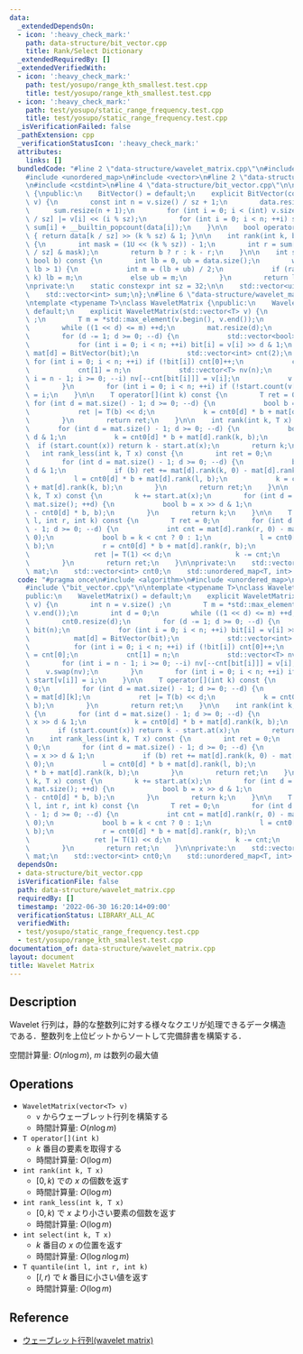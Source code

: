 ```yaml
---
data:
  _extendedDependsOn:
  - icon: ':heavy_check_mark:'
    path: data-structure/bit_vector.cpp
    title: Rank/Select Dictionary
  _extendedRequiredBy: []
  _extendedVerifiedWith:
  - icon: ':heavy_check_mark:'
    path: test/yosupo/range_kth_smallest.test.cpp
    title: test/yosupo/range_kth_smallest.test.cpp
  - icon: ':heavy_check_mark:'
    path: test/yosupo/static_range_frequency.test.cpp
    title: test/yosupo/static_range_frequency.test.cpp
  _isVerificationFailed: false
  _pathExtension: cpp
  _verificationStatusIcon: ':heavy_check_mark:'
  attributes:
    links: []
  bundledCode: "#line 2 \"data-structure/wavelet_matrix.cpp\"\n#include <algorithm>\n\
    #include <unordered_map>\n#include <vector>\n#line 2 \"data-structure/bit_vector.cpp\"\
    \n#include <cstdint>\n#line 4 \"data-structure/bit_vector.cpp\"\n\nclass BitVector\
    \ {\npublic:\n    BitVector() = default;\n    explicit BitVector(const std::vector<bool>&\
    \ v) {\n        const int n = v.size() / sz + 1;\n        data.resize(n);\n  \
    \      sum.resize(n + 1);\n        for (int i = 0; i < (int) v.size(); ++i) data[i\
    \ / sz] |= v[i] << (i % sz);\n        for (int i = 0; i < n; ++i) sum[i + 1] =\
    \ sum[i] + __builtin_popcount(data[i]);\n    }\n\n    bool operator[](int k) const\
    \ { return data[k / sz] >> (k % sz) & 1; }\n\n    int rank(int k, bool b) const\
    \ {\n        int mask = (1U << (k % sz)) - 1;\n        int r = sum[k / sz] + __builtin_popcount(data[k\
    \ / sz] & mask);\n        return b ? r : k - r;\n    }\n\n    int select(int k,\
    \ bool b) const {\n        int lb = 0, ub = data.size();\n        while (ub -\
    \ lb > 1) {\n            int m = (lb + ub) / 2;\n            if (rank(m, b) <=\
    \ k) lb = m;\n            else ub = m;\n        }\n        return lb;\n    }\n\
    \nprivate:\n    static constexpr int sz = 32;\n\n    std::vector<uint32_t> data;\n\
    \    std::vector<int> sum;\n};\n#line 6 \"data-structure/wavelet_matrix.cpp\"\n\
    \ntemplate <typename T>\nclass WaveletMatrix {\npublic:\n    WaveletMatrix() =\
    \ default;\n    explicit WaveletMatrix(std::vector<T> v) {\n        int n = v.size()\
    \ ;\n        T m = *std::max_element(v.begin(), v.end());\n        int d = 0;\n\
    \        while ((1 << d) <= m) ++d;\n        mat.resize(d);\n        cnt0.resize(d);\n\
    \        for (d -= 1; d >= 0; --d) {\n            std::vector<bool> bit(n);\n\
    \            for (int i = 0; i < n; ++i) bit[i] = v[i] >> d & 1;\n           \
    \ mat[d] = BitVector(bit);\n            std::vector<int> cnt(2);\n           \
    \ for (int i = 0; i < n; ++i) if (!bit[i]) cnt[0]++;\n            cnt0[d] = cnt[0];\n\
    \            cnt[1] = n;\n            std::vector<T> nv(n);\n            for (int\
    \ i = n - 1; i >= 0; --i) nv[--cnt[bit[i]]] = v[i];\n            v.swap(nv);\n\
    \        }\n        for (int i = 0; i < n; ++i) if (!start.count(v[i])) start[v[i]]\
    \ = i;\n    }\n\n    T operator[](int k) const {\n        T ret = 0;\n       \
    \ for (int d = mat.size() - 1; d >= 0; --d) {\n            bool b = mat[d][k];\n\
    \            ret |= T(b) << d;\n            k = cnt0[d] * b + mat[d].rank(k, b);\n\
    \        }\n        return ret;\n    }\n\n    int rank(int k, T x) const {\n \
    \       for (int d = mat.size() - 1; d >= 0; --d) {\n            bool b = x >>\
    \ d & 1;\n            k = cnt0[d] * b + mat[d].rank(k, b);\n        }\n      \
    \  if (start.count(x)) return k - start.at(x);\n        return k;\n    }\n\n \
    \   int rank_less(int k, T x) const {\n        int ret = 0;\n        int l = 0;\n\
    \        for (int d = mat.size() - 1; d >= 0; --d) {\n            bool b = x >>\
    \ d & 1;\n            if (b) ret += mat[d].rank(k, 0) - mat[d].rank(l, 0);\n \
    \           l = cnt0[d] * b + mat[d].rank(l, b);\n            k = cnt0[d] * b\
    \ + mat[d].rank(k, b);\n        }\n        return ret;\n    }\n\n    int select(int\
    \ k, T x) const {\n        k += start.at(x);\n        for (int d = 0; d < (int)\
    \ mat.size(); ++d) {\n            bool b = x >> d & 1;\n            k = mat[d].select(k\
    \ - cnt0[d] * b, b);\n        }\n        return k;\n    }\n\n    T quantile(int\
    \ l, int r, int k) const {\n        T ret = 0;\n        for (int d = (int) mat.size()\
    \ - 1; d >= 0; --d) {\n            int cnt = mat[d].rank(r, 0) - mat[d].rank(l,\
    \ 0);\n            bool b = k < cnt ? 0 : 1;\n            l = cnt0[d] * b + mat[d].rank(l,\
    \ b);\n            r = cnt0[d] * b + mat[d].rank(r, b);\n            if (b) {\n\
    \                ret |= T(1) << d;\n                k -= cnt;\n            }\n\
    \        }\n        return ret;\n    }\n\nprivate:\n    std::vector<BitVector>\
    \ mat;\n    std::vector<int> cnt0;\n    std::unordered_map<T, int> start;\n};\n"
  code: "#pragma once\n#include <algorithm>\n#include <unordered_map>\n#include <vector>\n\
    #include \"bit_vector.cpp\"\n\ntemplate <typename T>\nclass WaveletMatrix {\n\
    public:\n    WaveletMatrix() = default;\n    explicit WaveletMatrix(std::vector<T>\
    \ v) {\n        int n = v.size() ;\n        T m = *std::max_element(v.begin(),\
    \ v.end());\n        int d = 0;\n        while ((1 << d) <= m) ++d;\n        mat.resize(d);\n\
    \        cnt0.resize(d);\n        for (d -= 1; d >= 0; --d) {\n            std::vector<bool>\
    \ bit(n);\n            for (int i = 0; i < n; ++i) bit[i] = v[i] >> d & 1;\n \
    \           mat[d] = BitVector(bit);\n            std::vector<int> cnt(2);\n \
    \           for (int i = 0; i < n; ++i) if (!bit[i]) cnt[0]++;\n            cnt0[d]\
    \ = cnt[0];\n            cnt[1] = n;\n            std::vector<T> nv(n);\n    \
    \        for (int i = n - 1; i >= 0; --i) nv[--cnt[bit[i]]] = v[i];\n        \
    \    v.swap(nv);\n        }\n        for (int i = 0; i < n; ++i) if (!start.count(v[i]))\
    \ start[v[i]] = i;\n    }\n\n    T operator[](int k) const {\n        T ret =\
    \ 0;\n        for (int d = mat.size() - 1; d >= 0; --d) {\n            bool b\
    \ = mat[d][k];\n            ret |= T(b) << d;\n            k = cnt0[d] * b + mat[d].rank(k,\
    \ b);\n        }\n        return ret;\n    }\n\n    int rank(int k, T x) const\
    \ {\n        for (int d = mat.size() - 1; d >= 0; --d) {\n            bool b =\
    \ x >> d & 1;\n            k = cnt0[d] * b + mat[d].rank(k, b);\n        }\n \
    \       if (start.count(x)) return k - start.at(x);\n        return k;\n    }\n\
    \n    int rank_less(int k, T x) const {\n        int ret = 0;\n        int l =\
    \ 0;\n        for (int d = mat.size() - 1; d >= 0; --d) {\n            bool b\
    \ = x >> d & 1;\n            if (b) ret += mat[d].rank(k, 0) - mat[d].rank(l,\
    \ 0);\n            l = cnt0[d] * b + mat[d].rank(l, b);\n            k = cnt0[d]\
    \ * b + mat[d].rank(k, b);\n        }\n        return ret;\n    }\n\n    int select(int\
    \ k, T x) const {\n        k += start.at(x);\n        for (int d = 0; d < (int)\
    \ mat.size(); ++d) {\n            bool b = x >> d & 1;\n            k = mat[d].select(k\
    \ - cnt0[d] * b, b);\n        }\n        return k;\n    }\n\n    T quantile(int\
    \ l, int r, int k) const {\n        T ret = 0;\n        for (int d = (int) mat.size()\
    \ - 1; d >= 0; --d) {\n            int cnt = mat[d].rank(r, 0) - mat[d].rank(l,\
    \ 0);\n            bool b = k < cnt ? 0 : 1;\n            l = cnt0[d] * b + mat[d].rank(l,\
    \ b);\n            r = cnt0[d] * b + mat[d].rank(r, b);\n            if (b) {\n\
    \                ret |= T(1) << d;\n                k -= cnt;\n            }\n\
    \        }\n        return ret;\n    }\n\nprivate:\n    std::vector<BitVector>\
    \ mat;\n    std::vector<int> cnt0;\n    std::unordered_map<T, int> start;\n};"
  dependsOn:
  - data-structure/bit_vector.cpp
  isVerificationFile: false
  path: data-structure/wavelet_matrix.cpp
  requiredBy: []
  timestamp: '2022-06-30 16:20:14+09:00'
  verificationStatus: LIBRARY_ALL_AC
  verifiedWith:
  - test/yosupo/static_range_frequency.test.cpp
  - test/yosupo/range_kth_smallest.test.cpp
documentation_of: data-structure/wavelet_matrix.cpp
layout: document
title: Wavelet Matrix
---
```


## Description

Wavelet 行列は，静的な整数列に対する様々なクエリが処理できるデータ構造である．整数列を上位ビットからソートして完備辞書を構築する．

空間計算量: $O(n \log m)$, $m$ は数列の最大値

## Operations

- `WaveletMatrix(vector<T> v)`
    - `v` からウェーブレット行列を構築する
    - 時間計算量: $O(n \log m)$
- `T operator[](int k)`
    - $k$ 番目の要素を取得する
    - 時間計算量: $O(\log m)$
- `int rank(int k, T x)`
    - $[0, k)$ での $x$ の個数を返す
    - 時間計算量: $O(\log m)$
- `int rank_less(int k, T x)`
    - $[0, k)$ で $x$ より小さい要素の個数を返す
    - 時間計算量: $O(\log m)$
- `int select(int k, T x)`
    - $k$ 番目の $x$ の位置を返す
    - 時間計算量: $O(\log n \log m)$
- `T quantile(int l, int r, int k)`
    - $[l, r)$ で $k$ 番目に小さい値を返す
    - 時間計算量: $O(\log m)$

## Reference

- [ウェーブレット行列(wavelet matrix)](https://miti-7.hatenablog.com/entry/2018/04/28/152259)